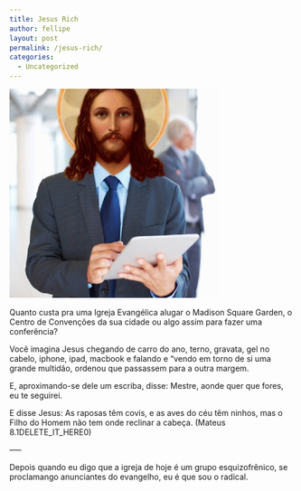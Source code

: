 ```yaml
---
title: Jesus Rich
author: fellipe
layout: post
permalink: /jesus-rich/
categories:
  - Uncategorized
---
```

[<img alt="Christ.In_.A.Suit_" src="/img/posts/2014/07/Christ.In_.A.Suit_.jpg"  />][1]

Quanto custa pra uma Igreja Evangélica alugar o Madison Square Garden, o Centro de Convenções da sua cidade ou algo assim para fazer uma conferência?

Você imagina Jesus chegando de carro do ano, terno, gravata, gel no cabelo, iphone, ipad, macbook e falando e &#8220;vendo em torno de si uma grande multidão, ordenou que passassem para a outra margem.

E, aproximando-se dele um escriba, disse: Mestre, aonde quer que fores, eu te seguirei.

E disse Jesus: As raposas têm covis, e as aves do céu têm ninhos, mas o Filho do Homem não tem onde reclinar a cabeça. (Mateus 8.1DELETE_IT_HERE0)

&#8212;&#8211;

Depois quando eu digo que a igreja de hoje é um grupo esquizofrênico, se proclamango anunciantes do evangelho, eu é que sou o radical.

 [1]: /img/posts/2014/07/Christ.In_.A.Suit_.jpg